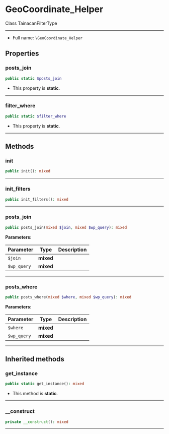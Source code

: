 # GeoCoordinate_Helper


Class TainacanFilterType

***

* Full name: `\GeoCoordinate_Helper`

## Properties

### posts_join

```php
public static $posts_join
```

* This property is **static**.

***

### filter_where

```php
public static $filter_where
```

* This property is **static**.

***

## Methods

### init

```php
public init(): mixed
```

***

### init_filters

```php
public init_filters(): mixed
```

***

### posts_join

```php
public posts_join(mixed $join, mixed $wp_query): mixed
```

**Parameters:**

| Parameter   | Type      | Description |
|-------------|-----------|-------------|
| `$join`     | **mixed** |             |
| `$wp_query` | **mixed** |             |

***

### posts_where

```php
public posts_where(mixed $where, mixed $wp_query): mixed
```

**Parameters:**

| Parameter   | Type      | Description |
|-------------|-----------|-------------|
| `$where`    | **mixed** |             |
| `$wp_query` | **mixed** |             |

***

## Inherited methods

### get_instance

```php
public static get_instance(): mixed
```

* This method is **static**.
***

### __construct

```php
private __construct(): mixed
```

***
